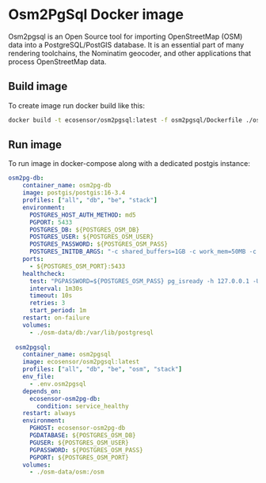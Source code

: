 # Osm2PgSql Docker image

Osm2pgsql is an Open Source tool for importing OpenStreetMap (OSM) data into a PostgreSQL/PostGIS database. It is an essential part of many rendering toolchains, the Nominatim geocoder, and other applications that process OpenStreetMap data.

## Build image

To create image run docker build like this:

```bash
docker build -t ecosensor/osm2pgsql:latest -f osm2pgsql/Dockerfile ./osm2pgsql
```

## Run image 

To run image in docker-compose along with a dedicated postgis instance:

```yaml
osm2pg-db:
    container_name: osm2pg-db
    image: postgis/postgis:16-3.4
    profiles: ["all", "db", "be", "stack"]
    environment:
      POSTGRES_HOST_AUTH_METHOD: md5
      PGPORT: 5433
      POSTGRES_DB: ${POSTGRES_OSM_DB}
      POSTGRES_USER: ${POSTGRES_OSM_USER}
      POSTGRES_PASSWORD: ${POSTGRES_OSM_PASS}
      POSTGRES_INITDB_ARGS: "-c shared_buffers=1GB -c work_mem=50MB -c maintenance_work_mem=10GB -c autovacuum_work_mem=2GB -c wal_level=minimal -c checkpoint_completion_target=0.9 -c max_wal_senders=0 -c random_page_cost=1.0"
    ports:
      - ${POSTGRES_OSM_PORT}:5433
    healthcheck:
      test: "PGPASSWORD=${POSTGRES_OSM_PASS} pg_isready -h 127.0.0.1 -U ${POSTGRES_OSM_USER} -d ${POSTGRES_OSM_DB} -p 5433"
      interval: 1m30s
      timeout: 10s
      retries: 3
      start_period: 1m
    restart: on-failure
    volumes:
      - ./osm-data/db:/var/lib/postgresql
  
  osm2pgsql:
    container_name: osm2pgsql
    image: ecosensor/osm2pgsql:latest
    profiles: ["all", "db", "be", "osm", "stack"]
    env_file:
      - .env.osm2pgsql
    depends_on:
      ecosensor-osm2pg-db:
        condition: service_healthy
    restart: always
    environment:
      PGHOST: ecosensor-osm2pg-db
      PGDATABASE: ${POSTGRES_OSM_DB}
      PGUSER: ${POSTGRES_OSM_USER}
      PGPASSWORD: ${POSTGRES_OSM_PASS}
      PGPORT: ${POSTGRES_OSM_PORT}
    volumes:
      - ./osm-data/osm:/osm
```
